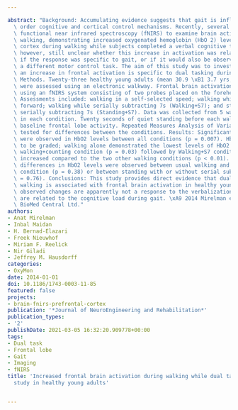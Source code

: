 ---
abstract: "Background: Accumulating evidence suggests that gait is influenced by higher\
  \ order cognitive and cortical control mechanisms. Recently, several studies used\
  \ functional near infrared spectroscopy (fNIRS) to examine brain activity during\
  \ walking, demonstrating increased oxygenated hemoglobin (HbO 2) levels in the frontal\
  \ cortex during walking while subjects completed a verbal cognitive task. It is,\
  \ however, still unclear whether this increase in activation was related to verbalization,\
  \ if the response was specific to gait, or if it would also be observed during standing,\
  \ a different motor control task. The aim of this study was to investigate whether\
  \ an increase in frontal activation is specific to dual tasking during walking.\
  \ Methods. Twenty-three healthy young adults (mean 30.9 \xB1 3.7 yrs, 13 females)\
  \ were assessed using an electronic walkway. Frontal brain activation was assessed\
  \ using an fNIRS system consisting of two probes placed on the forehead of the subjects.\
  \ Assessments included: walking in a self-selected speed; walking while counting\
  \ forward; walking while serially subtracting 7s (Walking+S7); and standing while\
  \ serially subtracting 7s (Standing+S7). Data was collected from 5 walks of 30 meters\
  \ in each condition. Twenty seconds of quiet standing before each walk served as\
  \ baseline frontal lobe activity. Repeated Measures Analysis of Variance (RM ANOVA)\
  \ tested for differences between the conditions. Results: Significant differences\
  \ were observed in HbO2 levels between all conditions (p = 0.007). HbO2 levels appeared\
  \ to be graded; walking alone demonstrated the lowest levels of HbO2 followed by\
  \ walking+counting condition (p = 0.03) followed by Walking+S7 condition significantly\
  \ increased compared to the two other walking conditions (p < 0.01). No significant\
  \ differences in HbO2 levels were observed between usual walking and the standing\
  \ condition (p = 0.38) or between standing with or without serial subtraction (p\
  \ = 0.76). Conclusions: This study provides direct evidence that dual tasking during\
  \ walking is associated with frontal brain activation in healthy young adults. The\
  \ observed changes are apparently not a response to the verbalization of words and\
  \ are related to the cognitive load during gait. \xA9 2014 Mirelman et al.; licensee\
  \ BioMed Central Ltd."
authors:
- Anat Mirelman
- Inbal Maidan
- H. Bernad-Elazari
- Freek Nieuwhof
- Miriam F. Reelick
- Nir Giladi
- Jeffrey M. Hausdorff
categories:
- OxyMon
date: 2014-01-01
doi: 10.1186/1743-0003-11-85
featured: false
projects:
- brain-fnirs-prefrontal-cortex
publication: '*Journal of NeuroEngineering and Rehabilitation*'
publication_types:
- '2'
publishDate: 2021-03-05 16:32:20.909778+00:00
tags:
- Dual task
- Frontal lobe
- Gait
- Imaging
- fNIRS
title: 'Increased frontal brain activation during walking while dual tasking: An fNIRS
  study in healthy young adults'

---
